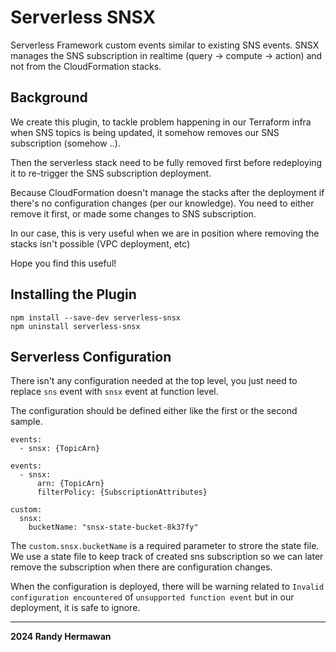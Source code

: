 # Serverless SNSX

Serverless Framework custom events similar to existing SNS events.
SNSX manages the SNS subscription in realtime (query -> compute -> action) and not from the CloudFormation stacks.

## Background

We create this plugin, to tackle problem happening in our Terraform infra when SNS topics is being updated, it somehow removes our SNS subscription (somehow ..).

Then the serverless stack need to be fully removed first before redeploying it to re-trigger the SNS subscription deployment.

Because CloudFormation doesn't manage the stacks after the deployment if there's no configuration changes (per our knowledge). You need to either remove it first, or made some changes to SNS subscription.

In our case, this is very useful when we are in position where removing the stacks isn't possible (VPC deployment, etc)

Hope you find this useful!

## Installing the Plugin

```
npm install --save-dev serverless-snsx
npm uninstall serverless-snsx
```

## Serverless Configuration

There isn't any configuration needed at the top level, you just need to replace `sns` event with `snsx` event at function level.

The configuration should be defined either like the first or the second sample.

```
events:
  - snsx: {TopicArn}

events:
  - snsx:
      arn: {TopicArn}
      filterPolicy: {SubscriptionAttributes}

custom:
  snsx:
    bucketName: "snsx-state-bucket-8k37fy"
```

The `custom.snsx.bucketName` is a required parameter to strore the state file. We use a state file to keep track of created sns subscription so we can later remove the subscription when there are configuration changes.

When the configuration is deployed, there will be warning related to `Invalid configuration encountered` of `unsupported function event` but in our deployment, it is safe to ignore.

---

**2024 Randy Hermawan**
